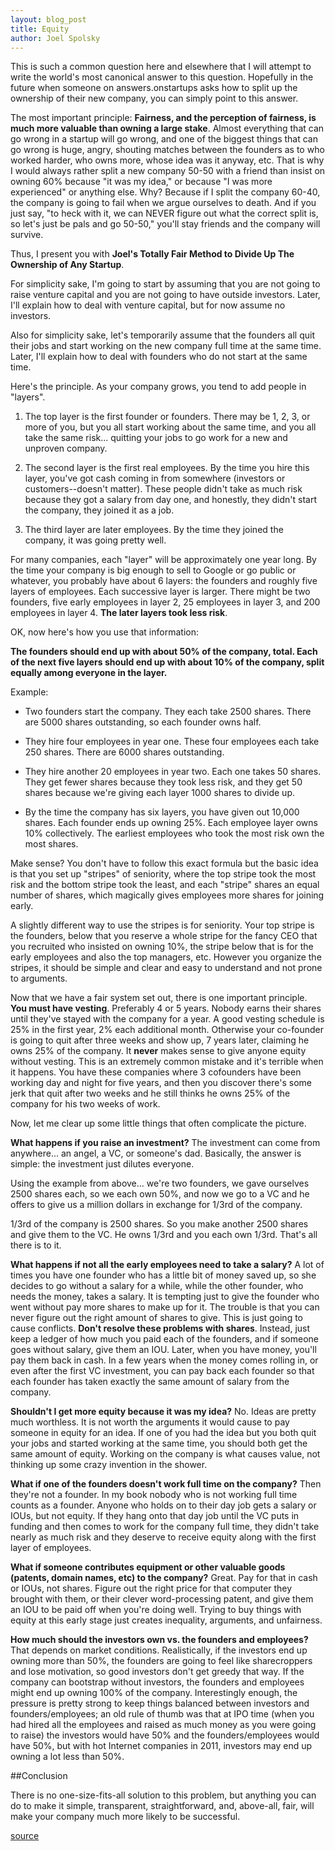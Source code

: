 ```yaml
---
layout: blog_post
title: Equity
author: Joel Spolsky
---
```


This is such a common question here and elsewhere that I will attempt to write
the world's most canonical answer to this question. Hopefully in the future
when someone on answers.onstartups asks how to split up the ownership of their
new company, you can simply point to this answer.

The most important principle: __Fairness, and the perception of fairness, is
much more valuable than owning a large stake__. Almost everything that can go
wrong in a startup will go wrong, and one of the biggest things that can go
wrong is huge, angry, shouting matches between the founders as to who worked
harder, who owns more, whose idea was it anyway, etc. That is why I would
always rather split a new company 50-50 with a friend than insist on owning 60%
because "it was my idea," or because "I was more experienced" or anything else.
Why? Because if I split the company 60-40, the company is going to fail when we
argue ourselves to death. And if you just say, "to heck with it, we can NEVER
figure out what the correct split is, so let's just be pals and go 50-50,"
you'll stay friends and the company will survive.

Thus, I present you with __Joel's Totally Fair Method to Divide Up The
Ownership of Any Startup__.

For simplicity sake, I'm going to start by assuming that you are not going to
raise venture capital and you are not going to have outside investors. Later,
I'll explain how to deal with venture capital, but for now assume no investors.

Also for simplicity sake, let's temporarily assume that the founders all quit
their jobs and start working on the new company full time at the same time.
Later, I'll explain how to deal with founders who do not start at the same time.

Here's the principle. As your company grows, you tend to add people in
"layers".

1. The top layer is the first founder or founders. There may be 1, 2, 3, or
more of you, but you all start working about the same time, and you all take
the same risk... quitting your jobs to go work for a new and unproven company.

2. The second layer is the first real employees. By the time you hire this
layer, you've got cash coming in from somewhere (investors or
customers--doesn't matter). These people didn't take as much risk because they
got a salary from day one, and honestly, they didn't start the company, they
joined it as a job.

3. The third layer are later employees. By the time they joined the company, it
was going pretty well.

For many companies, each "layer" will be approximately one year long. By the
time your company is big enough to sell to Google or go public or whatever, you
probably have about 6 layers: the founders and roughly five layers of
employees. Each successive layer is larger. There might be two founders, five
early employees in layer 2, 25 employees in layer 3, and 200 employees in layer
4. __The later layers took less risk__.

OK, now here's how you use that information:

__The founders should end up with about 50% of the company, total. Each of the
next five layers should end up with about 10% of the company, split equally
among everyone in the layer.__

Example:

- Two founders start the company. They each take 2500 shares. There are 5000
shares outstanding, so each founder owns half.

- They hire four employees in year one. These four employees each take 250
shares. There are 6000 shares outstanding.

- They hire another 20 employees in year two. Each one takes 50 shares. They
get fewer shares because they took less risk, and they get 50 shares because
we're giving each layer 1000 shares to divide up.

- By the time the company has six layers, you have given out 10,000 shares.
Each founder ends up owning 25%. Each employee layer owns 10% collectively. The
earliest employees who took the most risk own the most shares.

Make sense? You don't have to follow this exact formula but the basic idea is
that you set up "stripes" of seniority, where the top stripe took the most risk
and the bottom stripe took the least, and each "stripe" shares an equal number
of shares, which magically gives employees more shares for joining early.

A slightly different way to use the stripes is for seniority. Your top stripe
is the founders, below that you reserve a whole stripe for the fancy CEO that
you recruited who insisted on owning 10%, the stripe below that is for the
early employees and also the top managers, etc. However you organize the
stripes, it should be simple and clear and easy to understand and not prone to
arguments.

Now that we have a fair system set out, there is one important principle. __You
must have vesting__. Preferably 4 or 5 years. Nobody earns their shares until
they've stayed with the company for a year. A good vesting schedule is 25% in
the first year, 2% each additional month. Otherwise your co-founder is going to
quit after three weeks and show up, 7 years later, claiming he owns 25% of the
company. It __never__ makes sense to give anyone equity without vesting. This
is an extremely common mistake and it's terrible when it happens. You have
these companies where 3 cofounders have been working day and night for five
years, and then you discover there's some jerk that quit after two weeks and he
still thinks he owns 25% of the company for his two weeks of work.

Now, let me clear up some little things that often complicate the picture.

__What happens if you raise an investment?__ The investment can come from
anywhere... an angel, a VC, or someone's dad. Basically, the answer is simple:
the investment just dilutes everyone.

Using the example from above... we're two founders, we gave ourselves 2500
shares each, so we each own 50%, and now we go to a VC and he offers to give us
a million dollars in exchange for 1/3rd of the company.

1/3rd of the company is 2500 shares. So you make another 2500 shares and give
them to the VC. He owns 1/3rd and you each own 1/3rd. That's all there is to it.

__What happens if not all the early employees need to take a salary?__ A lot of
times you have one founder who has a little bit of money saved up, so she
decides to go without a salary for a while, while the other founder, who needs
the money, takes a salary. It is tempting just to give the founder who went
without pay more shares to make up for it. The trouble is that you can never
figure out the right amount of shares to give. This is just going to cause
conflicts. __Don't resolve these problems with shares__. Instead, just keep a
ledger of how much you paid each of the founders, and if someone goes without
salary, give them an IOU. Later, when you have money, you'll pay them back in
cash. In a few years when the money comes rolling in, or even after the first
VC investment, you can pay back each founder so that each founder has taken
exactly the same amount of salary from the company.

__Shouldn't I get more equity because it was my idea?__ No. Ideas are pretty
much worthless. It is not worth the arguments it would cause to pay someone in
equity for an idea. If one of you had the idea but you both quit your jobs and
started working at the same time, you should both get the same amount of
equity. Working on the company is what causes value, not thinking up some crazy
invention in the shower.

__What if one of the founders doesn't work full time on the company?__ Then
they're not a founder. In my book nobody who is not working full time counts as
a founder. Anyone who holds on to their day job gets a salary or IOUs, but not
equity. If they hang onto that day job until the VC puts in funding and then
comes to work for the company full time, they didn't take nearly as much risk
and they deserve to receive equity along with the first layer of employees.

__What if someone contributes equipment or other valuable goods (patents,
domain names, etc) to the company?__ Great. Pay for that in cash or IOUs, not
shares. Figure out the right price for that computer they brought with them, or
their clever word-processing patent, and give them an IOU to be paid off when
you're doing well. Trying to buy things with equity at this early stage just
creates inequality, arguments, and unfairness.

__How much should the investors own vs. the founders and employees?__ That
depends on market conditions. Realistically, if the investors end up owning
more than 50%, the founders are going to feel like sharecroppers and lose
motivation, so good investors don't get greedy that way. If the company can
bootstrap without investors, the founders and employees might end up owning
100% of the company. Interestingly enough, the pressure is pretty strong to
keep things balanced between investors and founders/employees; an old rule of
thumb was that at IPO time (when you had hired all the employees and raised as
much money as you were going to raise) the investors would have 50% and the
founders/employees would have 50%, but with hot Internet companies in 2011,
investors may end up owning a lot less than 50%.

##Conclusion

There is no one-size-fits-all solution to this problem, but anything you can do
to make it simple, transparent, straightforward, and, above-all, fair, will
make your company much more likely to be
successful.

[source](http://answers.onstartups.com/questions/6949/forming-a-new-software-startup-how-do-i-allocate-ownership-fairly/23326#23326)
